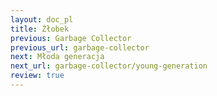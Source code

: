 ```yaml
---
layout: doc_pl
title: Żłobek
previous: Garbage Collector
previous_url: garbage-collector
next: Młoda generacja
next_url: garbage-collector/young-generation
review: true
---
```

